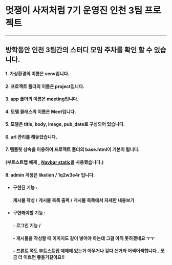 # **멋쟁이 사저처럼 7기 운영진 인천 3팀 프로젝트**

------

## 방학동안 인천 3팀간의 스터디 모임 주차를 확인 할 수 있습니다.

#### 1. 가상환경의 이름은 venv입니다. 

#### 2. 프로젝트 폴더의 이름은  project입니다.

#### 3. app 폴더의 이름은 meeting입니다.

#### 4. 모델 클래스의 이름은 Meet입니다. 

#### 5. 모델은 title, body, image, pub_date로 구성되어 있습니다.

#### 6. url 관리를 해놓았습니다.

#### 7. 템플릿 상속을 이용하여 프로젝트 폴더의 base.html이 기본이 됩니다.

#### 	(부트스트랩 예제 _ [Navbar static](https://getbootstrap.com/docs/4.3/examples/navbar-static/)을 사용했습니다.)

#### 8. admin 계정은 likelion / 1q2w3e4r 입니다.  







- #### 구현된 기능 : 

  #### 게시물 작성 / 게시물 목록 출력 / 게시물 목록에서 자세한 내용보기

  

- #### 구현해야할 기능 : 

  #### - 로그인 기능 / 

  #### - 게시물을 작성할 때 이미지도 같이 넣어야 하는데 그걸 아직 못하겠네요 ㅜㅜ  

  #### - 프론트 쪽도 부트스트랩 예제에 있는거 아무거나 갖다 쓴거라 어색어색합니다.. 쪼금  더 이쁘면 좋을거같아요!!

